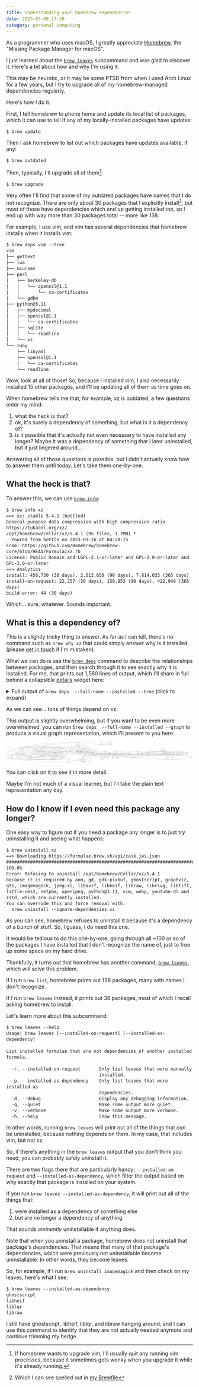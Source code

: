 ```yaml
---
title: Understanding your homebrew dependencies
date: 2023-03-08 17:20
category: personal computing
---
```


As a programmer who uses macOS, I greatly appreciate [Homebrew](https://brew.sh), the "Missing Package Manager for macOS".

I just learned about the [`brew leaves`](https://docs.brew.sh/Manpage#leaves---installed-on-request---installed-as-dependency) subcommand and was glad to discover it.
Here's a bit about how and why I'm using it.

This may be neurotic, or it may be some PTSD from when I used Arch Linux for a few years, but I try to upgrade all of my homebrew-managed dependencies regularly.

Here's how I do it.

First, I tell homebrew to phone home and update its local list of packages, which it can use to tell if any of my locally-installed packages have updates:

```
$ brew update
```

Then I ask homebrew to list out which packages have updates available, if any:

```
$ brew outdated
```

Then, typically, I'll upgrade all of them[^1]:

```
$ brew upgrade
```

[^1]: If homebrew wants to upgrade vim, I'll usually quit any running vim processes, because it sometimes gets wonky when you upgrade it while it's already running.

Very often I'll find that some of my outdated packages have names that I do not recognize.
There are only about 30 packages that I explicitly install[^2], but most of those have dependencies which end up getting installed too, so I end up with way more than 30 packages total -- more like 138.

[^2]: Which I can see spelled out in [my Brewfile](/2023/brewfile/)

For example, I use vim, and vim has several dependencies that homebrew installs when it installs vim:

```text
$ brew deps vim --tree
vim
├── gettext
├── lua
├── ncurses
├── perl
│   ├── berkeley-db
│   │   └── openssl@1.1
│   │       └── ca-certificates
│   └── gdbm
├── python@3.11
│   ├── mpdecimal
│   ├── openssl@1.1
│   │   └── ca-certificates
│   ├── sqlite
│   │   └── readline
│   └── xz
└── ruby
    ├── libyaml
    ├── openssl@1.1
    │   └── ca-certificates
    └── readline
```

Wow, look at all of those!
So, because I installed vim, I also necessarily installed 15 other packages, and I'll be updating all of them as time goes on.

When homebrew tells me that, for example, xz is outdated, a few questions enter my mind:

1. what the heck is that?
2. ok, it's surely a dependency of something, but what is it a dependency of?
3. is it possible that it's actually not even necessary to have installed any longer? Maybe it was a dependency of something that I later uninstalled, but it just lingered around...

Answering all of those questions is possible, but I didn't actually know how to answer them until today.
Let's take them one-by-one.

## What the heck is that?

To answer this, we can use [`brew info`](https://docs.brew.sh/Manpage#info-abv-options-formulacask-):

```text
$ brew info xz
==> xz: stable 5.4.1 (bottled)
General-purpose data compression with high compression ratio
https://tukaani.org/xz/
/opt/homebrew/Cellar/xz/5.4.1 (95 files, 1.7MB) *
  Poured from bottle on 2023-01-16 at 04:20:15
From: https://github.com/Homebrew/homebrew-core/blob/HEAD/Formula/xz.rb
License: Public Domain and LGPL-2.1-or-later and GPL-2.0-or-later and GPL-3.0-or-later
==> Analytics
install: 456,730 (30 days), 2,613,650 (90 days), 7,814,033 (365 days)
install-on-request: 22,257 (30 days), 150,853 (90 days), 422,948 (365 days)
build-error: 44 (30 days)
```

Which... sure, whatever.
Sounds important.

## What is this a dependency of?

This is a slightly tricky thing to answer.
As far as I can tell, there's no command such as `brew why xz` that could simply answer why is it installed (please [get in touch](/about) if I'm mistaken).

What we can do is use the [`brew deps`](https://docs.brew.sh/Manpage#deps-options-formulacask-) command to describe the relationships between packages, and then search through it to see exactly why it is installed.
For me, that prints out 1,580 lines of output, which I'll share in full behind a collapsible [details](https://developer.mozilla.org/en-US/docs/Web/HTML/Element/details) widget here:

<details>
 <summary>Full output of <code>brew deps  --full-name --installed --tree</code> (click to expand)</summary>

<pre>
<code>
aom
├── jpeg-xl
│   ├── brotli
│   ├── giflib
│   ├── highway
│   ├── imath
│   ├── jpeg-turbo
│   ├── libpng
│   ├── little-cms2
│   │   ├── jpeg-turbo
│   │   └── libtiff
│   │       ├── jpeg-turbo
│   │       └── zstd
│   │           ├── lz4
│   │           └── xz
│   ├── openexr
│   │   └── imath
│   └── webp
│       ├── giflib
│       ├── jpeg-turbo
│       ├── libpng
│       └── libtiff
│           ├── jpeg-turbo
│           └── zstd
│               ├── lz4
│               └── xz
└── libvmaf

autoconf
└── m4

bash

bat

bdw-gc

berkeley-db
└── openssl@1.1
    └── ca-certificates

indirect/tap/bpb

brotli

ca-certificates

cairo
├── fontconfig
│   └── freetype
│       └── libpng
├── freetype
│   └── libpng
├── glib
│   ├── pcre2
│   └── gettext
├── libpng
├── libx11
│   ├── libxcb
│   │   ├── libxau
│   │   │   └── xorgproto
│   │   └── libxdmcp
│   │       └── xorgproto
│   └── xorgproto
├── libxcb
│   ├── libxau
│   │   └── xorgproto
│   └── libxdmcp
│       └── xorgproto
├── libxext
│   ├── libx11
│   │   ├── libxcb
│   │   │   ├── libxau
│   │   │   │   └── xorgproto
│   │   │   └── libxdmcp
│   │   │       └── xorgproto
│   │   └── xorgproto
│   └── xorgproto
├── libxrender
│   ├── libx11
│   │   ├── libxcb
│   │   │   ├── libxau
│   │   │   │   └── xorgproto
│   │   │   └── libxdmcp
│   │   │       └── xorgproto
│   │   └── xorgproto
│   └── xorgproto
├── lzo
└── pixman

cloc

ctags

emacs
├── gnutls
│   ├── ca-certificates
│   ├── gmp
│   ├── libidn2
│   │   ├── libunistring
│   │   └── gettext
│   ├── libtasn1
│   ├── libunistring
│   ├── nettle
│   │   └── gmp
│   ├── p11-kit
│   │   ├── ca-certificates
│   │   └── libtasn1
│   └── unbound
│       ├── libevent
│       │   └── openssl@1.1
│       │       └── ca-certificates
│       ├── libnghttp2
│       └── openssl@1.1
│           └── ca-certificates
└── jansson

exa
└── libgit2
    └── libssh2
        └── openssl@1.1
            └── ca-certificates

fd

fnm

fontconfig
└── freetype
    └── libpng

freetype
└── libpng

fribidi

gd
├── fontconfig
│   └── freetype
│       └── libpng
├── freetype
│   └── libpng
├── jpeg-turbo
├── libavif
│   ├── aom
│   │   ├── jpeg-xl
│   │   │   ├── brotli
│   │   │   ├── giflib
│   │   │   ├── highway
│   │   │   ├── imath
│   │   │   ├── jpeg-turbo
│   │   │   ├── libpng
│   │   │   ├── little-cms2
│   │   │   │   ├── jpeg-turbo
│   │   │   │   └── libtiff
│   │   │   │       ├── jpeg-turbo
│   │   │   │       └── zstd
│   │   │   │           ├── lz4
│   │   │   │           └── xz
│   │   │   ├── openexr
│   │   │   │   └── imath
│   │   │   └── webp
│   │   │       ├── giflib
│   │   │       ├── jpeg-turbo
│   │   │       ├── libpng
│   │   │       └── libtiff
│   │   │           ├── jpeg-turbo
│   │   │           └── zstd
│   │   │               ├── lz4
│   │   │               └── xz
│   │   └── libvmaf
│   ├── jpeg-turbo
│   └── libpng
├── libpng
├── libtiff
│   ├── jpeg-turbo
│   └── zstd
│       ├── lz4
│       └── xz
└── webp
    ├── giflib
    ├── jpeg-turbo
    ├── libpng
    └── libtiff
        ├── jpeg-turbo
        └── zstd
            ├── lz4
            └── xz

gdbm

gdk-pixbuf
├── glib
│   ├── pcre2
│   └── gettext
├── jpeg-turbo
├── libpng
└── libtiff
    ├── jpeg-turbo
    └── zstd
        ├── lz4
        └── xz

gettext

gh

ghostscript
├── fontconfig
│   └── freetype
│       └── libpng
├── freetype
│   └── libpng
├── jbig2dec
├── jpeg-turbo
├── libidn
├── libpng
├── libtiff
│   ├── jpeg-turbo
│   └── zstd
│       ├── lz4
│       └── xz
├── little-cms2
│   ├── jpeg-turbo
│   └── libtiff
│       ├── jpeg-turbo
│       └── zstd
│           ├── lz4
│           └── xz
└── openjpeg
    ├── libpng
    ├── libtiff
    │   ├── jpeg-turbo
    │   └── zstd
    │       ├── lz4
    │       └── xz
    └── little-cms2
        ├── jpeg-turbo
        └── libtiff
            ├── jpeg-turbo
            └── zstd
                ├── lz4
                └── xz

giflib

git
├── gettext
└── pcre2

git-delta

glib
├── pcre2
└── gettext

gmp

gnutls
├── ca-certificates
├── gmp
├── libidn2
│   ├── libunistring
│   └── gettext
├── libtasn1
├── libunistring
├── nettle
│   └── gmp
├── p11-kit
│   ├── ca-certificates
│   └── libtasn1
└── unbound
    ├── libevent
    │   └── openssl@1.1
    │       └── ca-certificates
    ├── libnghttp2
    └── openssl@1.1
        └── ca-certificates

graphite2

graphviz
├── gd
│   ├── fontconfig
│   │   └── freetype
│   │       └── libpng
│   ├── freetype
│   │   └── libpng
│   ├── jpeg-turbo
│   ├── libavif
│   │   ├── aom
│   │   │   ├── jpeg-xl
│   │   │   │   ├── brotli
│   │   │   │   ├── giflib
│   │   │   │   ├── highway
│   │   │   │   ├── imath
│   │   │   │   ├── jpeg-turbo
│   │   │   │   ├── libpng
│   │   │   │   ├── little-cms2
│   │   │   │   │   ├── jpeg-turbo
│   │   │   │   │   └── libtiff
│   │   │   │   │       ├── jpeg-turbo
│   │   │   │   │       └── zstd
│   │   │   │   │           ├── lz4
│   │   │   │   │           └── xz
│   │   │   │   ├── openexr
│   │   │   │   │   └── imath
│   │   │   │   └── webp
│   │   │   │       ├── giflib
│   │   │   │       ├── jpeg-turbo
│   │   │   │       ├── libpng
│   │   │   │       └── libtiff
│   │   │   │           ├── jpeg-turbo
│   │   │   │           └── zstd
│   │   │   │               ├── lz4
│   │   │   │               └── xz
│   │   │   └── libvmaf
│   │   ├── jpeg-turbo
│   │   └── libpng
│   ├── libpng
│   ├── libtiff
│   │   ├── jpeg-turbo
│   │   └── zstd
│   │       ├── lz4
│   │       └── xz
│   └── webp
│       ├── giflib
│       ├── jpeg-turbo
│       ├── libpng
│       └── libtiff
│           ├── jpeg-turbo
│           └── zstd
│               ├── lz4
│               └── xz
├── gts
│   ├── glib
│   │   ├── pcre2
│   │   └── gettext
│   ├── netpbm
│   │   ├── jasper
│   │   │   └── jpeg-turbo
│   │   ├── jpeg-turbo
│   │   ├── libpng
│   │   └── libtiff
│   │       ├── jpeg-turbo
│   │       └── zstd
│   │           ├── lz4
│   │           └── xz
│   └── gettext
├── libpng
├── librsvg
│   ├── cairo
│   │   ├── fontconfig
│   │   │   └── freetype
│   │   │       └── libpng
│   │   ├── freetype
│   │   │   └── libpng
│   │   ├── glib
│   │   │   ├── pcre2
│   │   │   └── gettext
│   │   ├── libpng
│   │   ├── libx11
│   │   │   ├── libxcb
│   │   │   │   ├── libxau
│   │   │   │   │   └── xorgproto
│   │   │   │   └── libxdmcp
│   │   │   │       └── xorgproto
│   │   │   └── xorgproto
│   │   ├── libxcb
│   │   │   ├── libxau
│   │   │   │   └── xorgproto
│   │   │   └── libxdmcp
│   │   │       └── xorgproto
│   │   ├── libxext
│   │   │   ├── libx11
│   │   │   │   ├── libxcb
│   │   │   │   │   ├── libxau
│   │   │   │   │   │   └── xorgproto
│   │   │   │   │   └── libxdmcp
│   │   │   │   │       └── xorgproto
│   │   │   │   └── xorgproto
│   │   │   └── xorgproto
│   │   ├── libxrender
│   │   │   ├── libx11
│   │   │   │   ├── libxcb
│   │   │   │   │   ├── libxau
│   │   │   │   │   │   └── xorgproto
│   │   │   │   │   └── libxdmcp
│   │   │   │   │       └── xorgproto
│   │   │   │   └── xorgproto
│   │   │   └── xorgproto
│   │   ├── lzo
│   │   └── pixman
│   ├── gdk-pixbuf
│   │   ├── glib
│   │   │   ├── pcre2
│   │   │   └── gettext
│   │   ├── jpeg-turbo
│   │   ├── libpng
│   │   └── libtiff
│   │       ├── jpeg-turbo
│   │       └── zstd
│   │           ├── lz4
│   │           └── xz
│   ├── glib
│   │   ├── pcre2
│   │   └── gettext
│   └── pango
│       ├── cairo
│       │   ├── fontconfig
│       │   │   └── freetype
│       │   │       └── libpng
│       │   ├── freetype
│       │   │   └── libpng
│       │   ├── glib
│       │   │   ├── pcre2
│       │   │   └── gettext
│       │   ├── libpng
│       │   ├── libx11
│       │   │   ├── libxcb
│       │   │   │   ├── libxau
│       │   │   │   │   └── xorgproto
│       │   │   │   └── libxdmcp
│       │   │   │       └── xorgproto
│       │   │   └── xorgproto
│       │   ├── libxcb
│       │   │   ├── libxau
│       │   │   │   └── xorgproto
│       │   │   └── libxdmcp
│       │   │       └── xorgproto
│       │   ├── libxext
│       │   │   ├── libx11
│       │   │   │   ├── libxcb
│       │   │   │   │   ├── libxau
│       │   │   │   │   │   └── xorgproto
│       │   │   │   │   └── libxdmcp
│       │   │   │   │       └── xorgproto
│       │   │   │   └── xorgproto
│       │   │   └── xorgproto
│       │   ├── libxrender
│       │   │   ├── libx11
│       │   │   │   ├── libxcb
│       │   │   │   │   ├── libxau
│       │   │   │   │   │   └── xorgproto
│       │   │   │   │   └── libxdmcp
│       │   │   │   │       └── xorgproto
│       │   │   │   └── xorgproto
│       │   │   └── xorgproto
│       │   ├── lzo
│       │   └── pixman
│       ├── fontconfig
│       │   └── freetype
│       │       └── libpng
│       ├── freetype
│       │   └── libpng
│       ├── fribidi
│       ├── glib
│       │   ├── pcre2
│       │   └── gettext
│       └── harfbuzz
│           ├── cairo
│           │   ├── fontconfig
│           │   │   └── freetype
│           │   │       └── libpng
│           │   ├── freetype
│           │   │   └── libpng
│           │   ├── glib
│           │   │   ├── pcre2
│           │   │   └── gettext
│           │   ├── libpng
│           │   ├── libx11
│           │   │   ├── libxcb
│           │   │   │   ├── libxau
│           │   │   │   │   └── xorgproto
│           │   │   │   └── libxdmcp
│           │   │   │       └── xorgproto
│           │   │   └── xorgproto
│           │   ├── libxcb
│           │   │   ├── libxau
│           │   │   │   └── xorgproto
│           │   │   └── libxdmcp
│           │   │       └── xorgproto
│           │   ├── libxext
│           │   │   ├── libx11
│           │   │   │   ├── libxcb
│           │   │   │   │   ├── libxau
│           │   │   │   │   │   └── xorgproto
│           │   │   │   │   └── libxdmcp
│           │   │   │   │       └── xorgproto
│           │   │   │   └── xorgproto
│           │   │   └── xorgproto
│           │   ├── libxrender
│           │   │   ├── libx11
│           │   │   │   ├── libxcb
│           │   │   │   │   ├── libxau
│           │   │   │   │   │   └── xorgproto
│           │   │   │   │   └── libxdmcp
│           │   │   │   │       └── xorgproto
│           │   │   │   └── xorgproto
│           │   │   └── xorgproto
│           │   ├── lzo
│           │   └── pixman
│           ├── freetype
│           │   └── libpng
│           ├── glib
│           │   ├── pcre2
│           │   └── gettext
│           ├── graphite2
│           └── icu4c
├── libtool
│   └── m4
└── pango
    ├── cairo
    │   ├── fontconfig
    │   │   └── freetype
    │   │       └── libpng
    │   ├── freetype
    │   │   └── libpng
    │   ├── glib
    │   │   ├── pcre2
    │   │   └── gettext
    │   ├── libpng
    │   ├── libx11
    │   │   ├── libxcb
    │   │   │   ├── libxau
    │   │   │   │   └── xorgproto
    │   │   │   └── libxdmcp
    │   │   │       └── xorgproto
    │   │   └── xorgproto
    │   ├── libxcb
    │   │   ├── libxau
    │   │   │   └── xorgproto
    │   │   └── libxdmcp
    │   │       └── xorgproto
    │   ├── libxext
    │   │   ├── libx11
    │   │   │   ├── libxcb
    │   │   │   │   ├── libxau
    │   │   │   │   │   └── xorgproto
    │   │   │   │   └── libxdmcp
    │   │   │   │       └── xorgproto
    │   │   │   └── xorgproto
    │   │   └── xorgproto
    │   ├── libxrender
    │   │   ├── libx11
    │   │   │   ├── libxcb
    │   │   │   │   ├── libxau
    │   │   │   │   │   └── xorgproto
    │   │   │   │   └── libxdmcp
    │   │   │   │       └── xorgproto
    │   │   │   └── xorgproto
    │   │   └── xorgproto
    │   ├── lzo
    │   └── pixman
    ├── fontconfig
    │   └── freetype
    │       └── libpng
    ├── freetype
    │   └── libpng
    ├── fribidi
    ├── glib
    │   ├── pcre2
    │   └── gettext
    └── harfbuzz
        ├── cairo
        │   ├── fontconfig
        │   │   └── freetype
        │   │       └── libpng
        │   ├── freetype
        │   │   └── libpng
        │   ├── glib
        │   │   ├── pcre2
        │   │   └── gettext
        │   ├── libpng
        │   ├── libx11
        │   │   ├── libxcb
        │   │   │   ├── libxau
        │   │   │   │   └── xorgproto
        │   │   │   └── libxdmcp
        │   │   │       └── xorgproto
        │   │   └── xorgproto
        │   ├── libxcb
        │   │   ├── libxau
        │   │   │   └── xorgproto
        │   │   └── libxdmcp
        │   │       └── xorgproto
        │   ├── libxext
        │   │   ├── libx11
        │   │   │   ├── libxcb
        │   │   │   │   ├── libxau
        │   │   │   │   │   └── xorgproto
        │   │   │   │   └── libxdmcp
        │   │   │   │       └── xorgproto
        │   │   │   └── xorgproto
        │   │   └── xorgproto
        │   ├── libxrender
        │   │   ├── libx11
        │   │   │   ├── libxcb
        │   │   │   │   ├── libxau
        │   │   │   │   │   └── xorgproto
        │   │   │   │   └── libxdmcp
        │   │   │   │       └── xorgproto
        │   │   │   └── xorgproto
        │   │   └── xorgproto
        │   ├── lzo
        │   └── pixman
        ├── freetype
        │   └── libpng
        ├── glib
        │   ├── pcre2
        │   └── gettext
        ├── graphite2
        └── icu4c

gts
├── glib
│   ├── pcre2
│   └── gettext
├── netpbm
│   ├── jasper
│   │   └── jpeg-turbo
│   ├── jpeg-turbo
│   ├── libpng
│   └── libtiff
│       ├── jpeg-turbo
│       └── zstd
│           ├── lz4
│           └── xz
└── gettext

guile
├── bdw-gc
├── gmp
├── libtool
│   └── m4
├── libunistring
├── pkg-config
└── readline

harfbuzz
├── cairo
│   ├── fontconfig
│   │   └── freetype
│   │       └── libpng
│   ├── freetype
│   │   └── libpng
│   ├── glib
│   │   ├── pcre2
│   │   └── gettext
│   ├── libpng
│   ├── libx11
│   │   ├── libxcb
│   │   │   ├── libxau
│   │   │   │   └── xorgproto
│   │   │   └── libxdmcp
│   │   │       └── xorgproto
│   │   └── xorgproto
│   ├── libxcb
│   │   ├── libxau
│   │   │   └── xorgproto
│   │   └── libxdmcp
│   │       └── xorgproto
│   ├── libxext
│   │   ├── libx11
│   │   │   ├── libxcb
│   │   │   │   ├── libxau
│   │   │   │   │   └── xorgproto
│   │   │   │   └── libxdmcp
│   │   │   │       └── xorgproto
│   │   │   └── xorgproto
│   │   └── xorgproto
│   ├── libxrender
│   │   ├── libx11
│   │   │   ├── libxcb
│   │   │   │   ├── libxau
│   │   │   │   │   └── xorgproto
│   │   │   │   └── libxdmcp
│   │   │   │       └── xorgproto
│   │   │   └── xorgproto
│   │   └── xorgproto
│   ├── lzo
│   └── pixman
├── freetype
│   └── libpng
├── glib
│   ├── pcre2
│   └── gettext
├── graphite2
└── icu4c

heroku/brew/heroku
└── heroku/brew/heroku-node

heroku/brew/heroku-node

highway

htop
└── ncurses

icu4c

imagemagick
├── freetype
│   └── libpng
├── ghostscript
│   ├── fontconfig
│   │   └── freetype
│   │       └── libpng
│   ├── freetype
│   │   └── libpng
│   ├── jbig2dec
│   ├── jpeg-turbo
│   ├── libidn
│   ├── libpng
│   ├── libtiff
│   │   ├── jpeg-turbo
│   │   └── zstd
│   │       ├── lz4
│   │       └── xz
│   ├── little-cms2
│   │   ├── jpeg-turbo
│   │   └── libtiff
│   │       ├── jpeg-turbo
│   │       └── zstd
│   │           ├── lz4
│   │           └── xz
│   └── openjpeg
│       ├── libpng
│       ├── libtiff
│       │   ├── jpeg-turbo
│       │   └── zstd
│       │       ├── lz4
│       │       └── xz
│       └── little-cms2
│           ├── jpeg-turbo
│           └── libtiff
│               ├── jpeg-turbo
│               └── zstd
│                   ├── lz4
│                   └── xz
├── jpeg-turbo
├── libheif
│   ├── aom
│   │   ├── jpeg-xl
│   │   │   ├── brotli
│   │   │   ├── giflib
│   │   │   ├── highway
│   │   │   ├── imath
│   │   │   ├── jpeg-turbo
│   │   │   ├── libpng
│   │   │   ├── little-cms2
│   │   │   │   ├── jpeg-turbo
│   │   │   │   └── libtiff
│   │   │   │       ├── jpeg-turbo
│   │   │   │       └── zstd
│   │   │   │           ├── lz4
│   │   │   │           └── xz
│   │   │   ├── openexr
│   │   │   │   └── imath
│   │   │   └── webp
│   │   │       ├── giflib
│   │   │       ├── jpeg-turbo
│   │   │       ├── libpng
│   │   │       └── libtiff
│   │   │           ├── jpeg-turbo
│   │   │           └── zstd
│   │   │               ├── lz4
│   │   │               └── xz
│   │   └── libvmaf
│   ├── jpeg-turbo
│   ├── libde265
│   ├── libpng
│   ├── shared-mime-info
│   │   └── glib
│   │       ├── pcre2
│   │       └── gettext
│   └── x265
├── liblqr
│   └── glib
│       ├── pcre2
│       └── gettext
├── libpng
├── libraw
│   ├── jasper
│   │   └── jpeg-turbo
│   ├── jpeg-turbo
│   ├── little-cms2
│   │   ├── jpeg-turbo
│   │   └── libtiff
│   │       ├── jpeg-turbo
│   │       └── zstd
│   │           ├── lz4
│   │           └── xz
│   └── libomp
├── libtiff
│   ├── jpeg-turbo
│   └── zstd
│       ├── lz4
│       └── xz
├── libtool
│   └── m4
├── little-cms2
│   ├── jpeg-turbo
│   └── libtiff
│       ├── jpeg-turbo
│       └── zstd
│           ├── lz4
│           └── xz
├── openexr
│   └── imath
├── openjpeg
│   ├── libpng
│   ├── libtiff
│   │   ├── jpeg-turbo
│   │   └── zstd
│   │       ├── lz4
│   │       └── xz
│   └── little-cms2
│       ├── jpeg-turbo
│       └── libtiff
│           ├── jpeg-turbo
│           └── zstd
│               ├── lz4
│               └── xz
├── webp
│   ├── giflib
│   ├── jpeg-turbo
│   ├── libpng
│   └── libtiff
│       ├── jpeg-turbo
│       └── zstd
│           ├── lz4
│           └── xz
├── xz
└── libomp

imath

jansson

jasper
└── jpeg-turbo

jbig2dec

jpeg-turbo

jpeg-xl
├── brotli
├── giflib
├── highway
├── imath
├── jpeg-turbo
├── libpng
├── little-cms2
│   ├── jpeg-turbo
│   └── libtiff
│       ├── jpeg-turbo
│       └── zstd
│           ├── lz4
│           └── xz
├── openexr
│   └── imath
└── webp
    ├── giflib
    ├── jpeg-turbo
    ├── libpng
    └── libtiff
        ├── jpeg-turbo
        └── zstd
            ├── lz4
            └── xz

jq
└── oniguruma

krb5
└── openssl@1.1
    └── ca-certificates

libavif
├── aom
│   ├── jpeg-xl
│   │   ├── brotli
│   │   ├── giflib
│   │   ├── highway
│   │   ├── imath
│   │   ├── jpeg-turbo
│   │   ├── libpng
│   │   ├── little-cms2
│   │   │   ├── jpeg-turbo
│   │   │   └── libtiff
│   │   │       ├── jpeg-turbo
│   │   │       └── zstd
│   │   │           ├── lz4
│   │   │           └── xz
│   │   ├── openexr
│   │   │   └── imath
│   │   └── webp
│   │       ├── giflib
│   │       ├── jpeg-turbo
│   │       ├── libpng
│   │       └── libtiff
│   │           ├── jpeg-turbo
│   │           └── zstd
│   │               ├── lz4
│   │               └── xz
│   └── libvmaf
├── jpeg-turbo
└── libpng

libde265

libevent
└── openssl@1.1
    └── ca-certificates

libheif
├── aom
│   ├── jpeg-xl
│   │   ├── brotli
│   │   ├── giflib
│   │   ├── highway
│   │   ├── imath
│   │   ├── jpeg-turbo
│   │   ├── libpng
│   │   ├── little-cms2
│   │   │   ├── jpeg-turbo
│   │   │   └── libtiff
│   │   │       ├── jpeg-turbo
│   │   │       └── zstd
│   │   │           ├── lz4
│   │   │           └── xz
│   │   ├── openexr
│   │   │   └── imath
│   │   └── webp
│   │       ├── giflib
│   │       ├── jpeg-turbo
│   │       ├── libpng
│   │       └── libtiff
│   │           ├── jpeg-turbo
│   │           └── zstd
│   │               ├── lz4
│   │               └── xz
│   └── libvmaf
├── jpeg-turbo
├── libde265
├── libpng
├── shared-mime-info
│   └── glib
│       ├── pcre2
│       └── gettext
└── x265

libidn

libidn2
├── libunistring
└── gettext

liblqr
└── glib
    ├── pcre2
    └── gettext

libnghttp2

libomp

libpng

libraw
├── jasper
│   └── jpeg-turbo
├── jpeg-turbo
├── little-cms2
│   ├── jpeg-turbo
│   └── libtiff
│       ├── jpeg-turbo
│       └── zstd
│           ├── lz4
│           └── xz
└── libomp

librsvg
├── cairo
│   ├── fontconfig
│   │   └── freetype
│   │       └── libpng
│   ├── freetype
│   │   └── libpng
│   ├── glib
│   │   ├── pcre2
│   │   └── gettext
│   ├── libpng
│   ├── libx11
│   │   ├── libxcb
│   │   │   ├── libxau
│   │   │   │   └── xorgproto
│   │   │   └── libxdmcp
│   │   │       └── xorgproto
│   │   └── xorgproto
│   ├── libxcb
│   │   ├── libxau
│   │   │   └── xorgproto
│   │   └── libxdmcp
│   │       └── xorgproto
│   ├── libxext
│   │   ├── libx11
│   │   │   ├── libxcb
│   │   │   │   ├── libxau
│   │   │   │   │   └── xorgproto
│   │   │   │   └── libxdmcp
│   │   │   │       └── xorgproto
│   │   │   └── xorgproto
│   │   └── xorgproto
│   ├── libxrender
│   │   ├── libx11
│   │   │   ├── libxcb
│   │   │   │   ├── libxau
│   │   │   │   │   └── xorgproto
│   │   │   │   └── libxdmcp
│   │   │   │       └── xorgproto
│   │   │   └── xorgproto
│   │   └── xorgproto
│   ├── lzo
│   └── pixman
├── gdk-pixbuf
│   ├── glib
│   │   ├── pcre2
│   │   └── gettext
│   ├── jpeg-turbo
│   ├── libpng
│   └── libtiff
│       ├── jpeg-turbo
│       └── zstd
│           ├── lz4
│           └── xz
├── glib
│   ├── pcre2
│   └── gettext
└── pango
    ├── cairo
    │   ├── fontconfig
    │   │   └── freetype
    │   │       └── libpng
    │   ├── freetype
    │   │   └── libpng
    │   ├── glib
    │   │   ├── pcre2
    │   │   └── gettext
    │   ├── libpng
    │   ├── libx11
    │   │   ├── libxcb
    │   │   │   ├── libxau
    │   │   │   │   └── xorgproto
    │   │   │   └── libxdmcp
    │   │   │       └── xorgproto
    │   │   └── xorgproto
    │   ├── libxcb
    │   │   ├── libxau
    │   │   │   └── xorgproto
    │   │   └── libxdmcp
    │   │       └── xorgproto
    │   ├── libxext
    │   │   ├── libx11
    │   │   │   ├── libxcb
    │   │   │   │   ├── libxau
    │   │   │   │   │   └── xorgproto
    │   │   │   │   └── libxdmcp
    │   │   │   │       └── xorgproto
    │   │   │   └── xorgproto
    │   │   └── xorgproto
    │   ├── libxrender
    │   │   ├── libx11
    │   │   │   ├── libxcb
    │   │   │   │   ├── libxau
    │   │   │   │   │   └── xorgproto
    │   │   │   │   └── libxdmcp
    │   │   │   │       └── xorgproto
    │   │   │   └── xorgproto
    │   │   └── xorgproto
    │   ├── lzo
    │   └── pixman
    ├── fontconfig
    │   └── freetype
    │       └── libpng
    ├── freetype
    │   └── libpng
    ├── fribidi
    ├── glib
    │   ├── pcre2
    │   └── gettext
    └── harfbuzz
        ├── cairo
        │   ├── fontconfig
        │   │   └── freetype
        │   │       └── libpng
        │   ├── freetype
        │   │   └── libpng
        │   ├── glib
        │   │   ├── pcre2
        │   │   └── gettext
        │   ├── libpng
        │   ├── libx11
        │   │   ├── libxcb
        │   │   │   ├── libxau
        │   │   │   │   └── xorgproto
        │   │   │   └── libxdmcp
        │   │   │       └── xorgproto
        │   │   └── xorgproto
        │   ├── libxcb
        │   │   ├── libxau
        │   │   │   └── xorgproto
        │   │   └── libxdmcp
        │   │       └── xorgproto
        │   ├── libxext
        │   │   ├── libx11
        │   │   │   ├── libxcb
        │   │   │   │   ├── libxau
        │   │   │   │   │   └── xorgproto
        │   │   │   │   └── libxdmcp
        │   │   │   │       └── xorgproto
        │   │   │   └── xorgproto
        │   │   └── xorgproto
        │   ├── libxrender
        │   │   ├── libx11
        │   │   │   ├── libxcb
        │   │   │   │   ├── libxau
        │   │   │   │   │   └── xorgproto
        │   │   │   │   └── libxdmcp
        │   │   │   │       └── xorgproto
        │   │   │   └── xorgproto
        │   │   └── xorgproto
        │   ├── lzo
        │   └── pixman
        ├── freetype
        │   └── libpng
        ├── glib
        │   ├── pcre2
        │   └── gettext
        ├── graphite2
        └── icu4c

libtasn1

libtermkey
└── unibilium

libtiff
├── jpeg-turbo
└── zstd
    ├── lz4
    └── xz

libtool
└── m4

libunistring

libuv

libvmaf

libvterm

libx11
├── libxcb
│   ├── libxau
│   │   └── xorgproto
│   └── libxdmcp
│       └── xorgproto
└── xorgproto

libxau
└── xorgproto

libxcb
├── libxau
│   └── xorgproto
└── libxdmcp
    └── xorgproto

libxdmcp
└── xorgproto

libxext
├── libx11
│   ├── libxcb
│   │   ├── libxau
│   │   │   └── xorgproto
│   │   └── libxdmcp
│   │       └── xorgproto
│   └── xorgproto
└── xorgproto

libxrender
├── libx11
│   ├── libxcb
│   │   ├── libxau
│   │   │   └── xorgproto
│   │   └── libxdmcp
│   │       └── xorgproto
│   └── xorgproto
└── xorgproto

libyaml

little-cms2
├── jpeg-turbo
└── libtiff
    ├── jpeg-turbo
    └── zstd
        ├── lz4
        └── xz

lua

luajit

luv
└── libuv

lz4

lzo

m4

mpdecimal

msgpack

ncdu
└── ncurses

ncurses

neovim
├── gettext
├── libtermkey
│   └── unibilium
├── libuv
├── libvterm
├── luajit
├── luv
│   └── libuv
├── msgpack
├── tree-sitter
└── unibilium

netpbm
├── jasper
│   └── jpeg-turbo
├── jpeg-turbo
├── libpng
└── libtiff
    ├── jpeg-turbo
    └── zstd
        ├── lz4
        └── xz

nettle
└── gmp

oniguruma

openexr
└── imath

openjpeg
├── libpng
├── libtiff
│   ├── jpeg-turbo
│   └── zstd
│       ├── lz4
│       └── xz
└── little-cms2
    ├── jpeg-turbo
    └── libtiff
        ├── jpeg-turbo
        └── zstd
            ├── lz4
            └── xz

openssl@1.1
└── ca-certificates

openssl@3
└── ca-certificates

p11-kit
├── ca-certificates
└── libtasn1

pango
├── cairo
│   ├── fontconfig
│   │   └── freetype
│   │       └── libpng
│   ├── freetype
│   │   └── libpng
│   ├── glib
│   │   ├── pcre2
│   │   └── gettext
│   ├── libpng
│   ├── libx11
│   │   ├── libxcb
│   │   │   ├── libxau
│   │   │   │   └── xorgproto
│   │   │   └── libxdmcp
│   │   │       └── xorgproto
│   │   └── xorgproto
│   ├── libxcb
│   │   ├── libxau
│   │   │   └── xorgproto
│   │   └── libxdmcp
│   │       └── xorgproto
│   ├── libxext
│   │   ├── libx11
│   │   │   ├── libxcb
│   │   │   │   ├── libxau
│   │   │   │   │   └── xorgproto
│   │   │   │   └── libxdmcp
│   │   │   │       └── xorgproto
│   │   │   └── xorgproto
│   │   └── xorgproto
│   ├── libxrender
│   │   ├── libx11
│   │   │   ├── libxcb
│   │   │   │   ├── libxau
│   │   │   │   │   └── xorgproto
│   │   │   │   └── libxdmcp
│   │   │   │       └── xorgproto
│   │   │   └── xorgproto
│   │   └── xorgproto
│   ├── lzo
│   └── pixman
├── fontconfig
│   └── freetype
│       └── libpng
├── freetype
│   └── libpng
├── fribidi
├── glib
│   ├── pcre2
│   └── gettext
└── harfbuzz
    ├── cairo
    │   ├── fontconfig
    │   │   └── freetype
    │   │       └── libpng
    │   ├── freetype
    │   │   └── libpng
    │   ├── glib
    │   │   ├── pcre2
    │   │   └── gettext
    │   ├── libpng
    │   ├── libx11
    │   │   ├── libxcb
    │   │   │   ├── libxau
    │   │   │   │   └── xorgproto
    │   │   │   └── libxdmcp
    │   │   │       └── xorgproto
    │   │   └── xorgproto
    │   ├── libxcb
    │   │   ├── libxau
    │   │   │   └── xorgproto
    │   │   └── libxdmcp
    │   │       └── xorgproto
    │   ├── libxext
    │   │   ├── libx11
    │   │   │   ├── libxcb
    │   │   │   │   ├── libxau
    │   │   │   │   │   └── xorgproto
    │   │   │   │   └── libxdmcp
    │   │   │   │       └── xorgproto
    │   │   │   └── xorgproto
    │   │   └── xorgproto
    │   ├── libxrender
    │   │   ├── libx11
    │   │   │   ├── libxcb
    │   │   │   │   ├── libxau
    │   │   │   │   │   └── xorgproto
    │   │   │   │   └── libxdmcp
    │   │   │   │       └── xorgproto
    │   │   │   └── xorgproto
    │   │   └── xorgproto
    │   ├── lzo
    │   └── pixman
    ├── freetype
    │   └── libpng
    ├── glib
    │   ├── pcre2
    │   └── gettext
    ├── graphite2
    └── icu4c

pcre

pcre2

perl
├── berkeley-db
│   └── openssl@1.1
│       └── ca-certificates
└── gdbm

pixman

pkg-config

postgresql@14
├── icu4c
├── krb5
│   └── openssl@1.1
│       └── ca-certificates
├── lz4
├── openssl@1.1
│   └── ca-certificates
└── readline

pure
└── zsh-async

python@3.11
├── mpdecimal
├── openssl@1.1
│   └── ca-certificates
├── sqlite
│   └── readline
└── xz

rbenv
└── ruby-build
    ├── autoconf
    │   └── m4
    ├── pkg-config
    └── readline

rcm

readline

redis
└── openssl@1.1
    └── ca-certificates

ripgrep
└── pcre2

ruby
├── libyaml
├── openssl@1.1
│   └── ca-certificates
└── readline

ruby-build
├── autoconf
│   └── m4
├── pkg-config
└── readline

rust
├── openssl@1.1
│   └── ca-certificates
└── pkg-config

shared-mime-info
└── glib
    ├── pcre2
    └── gettext

sl

sqlite
└── readline

terminal-notifier

tig
├── ncurses
├── pcre2
└── readline

tmux
├── libevent
│   └── openssl@1.1
│       └── ca-certificates
├── ncurses
└── utf8proc

tree

tree-sitter

unbound
├── libevent
│   └── openssl@1.1
│       └── ca-certificates
├── libnghttp2
└── openssl@1.1
    └── ca-certificates

unibilium

utf8proc

vim
├── gettext
├── lua
├── ncurses
├── perl
│   ├── berkeley-db
│   │   └── openssl@1.1
│   │       └── ca-certificates
│   └── gdbm
├── python@3.11
│   ├── mpdecimal
│   ├── openssl@1.1
│   │   └── ca-certificates
│   ├── sqlite
│   │   └── readline
│   └── xz
└── ruby
    ├── libyaml
    ├── openssl@1.1
    │   └── ca-certificates
    └── readline

watch
└── ncurses

webp
├── giflib
├── jpeg-turbo
├── libpng
└── libtiff
    ├── jpeg-turbo
    └── zstd
        ├── lz4
        └── xz

wget
├── libidn2
│   ├── libunistring
│   └── gettext
└── openssl@3
    └── ca-certificates

x265

xorgproto

xz

yarn

youtube-dl
└── python@3.11
    ├── mpdecimal
    ├── openssl@1.1
    │   └── ca-certificates
    ├── sqlite
    │   └── readline
    └── xz

zsh
├── ncurses
└── pcre

zsh-async

zsh-syntax-highlighting

zstd
├── lz4
└── xz

</code>
</pre>
</details>

As we can see... tons of things depend on xz.

This output is slightly overwhelming, but if you want to be even more overwhelmed, you can run `brew deps  --full-name --installed --graph` to produce a visual graph representation, which I'll present to you here:

[![graph of brew dependencies](/img/2023-03-08-brew-graph.svg)](/img/2023-03-08-brew-graph.svg)

You can click on it to see it in more detail.

Maybe I'm not much of a visual learner, but I'll take the plain text representation any day.

## How do I know if I even need this package any longer?

One easy way to figure out if you need a package any longer is to just try uninstalling it and seeing what happens:

```text
$ brew uninstall xz
==> Downloading https://formulae.brew.sh/api/cask.jws.json
######################################################################## 100.0%
Error: Refusing to uninstall /opt/homebrew/Cellar/xz/5.4.1
because it is required by aom, gd, gdk-pixbuf, ghostscript, graphviz, gts, imagemagick, jpeg-xl, libavif, libheif, libraw, librsvg, libtiff, little-cms2, netpbm, openjpeg, python@3.11, vim, webp, youtube-dl and zstd, which are currently installed.
You can override this and force removal with:
  brew uninstall --ignore-dependencies xz
```

As you can see, homebrew refuses to uninstall it because it's a dependency of a bunch of stuff.
So, I guess, I do need this one.

It would be tedious to do this one-by-one, going through all ~100 or so of the packages I have installed that I don't recognize the name of, just to free up some space on my hard drive.

Thankfully, it turns out that homebrew has another command, [`brew leaves`](https://docs.brew.sh/Manpage#leaves---installed-on-request---installed-as-dependency), which will solve this problem.

If I run `brew list`, homebrew prints out 138 packages, many with names I don't recognize.

If I run `brew leaves` instead, it prints out 38 packages, most of which I recall asking homebrew to install.

Let's learn more about this subcommand:

```text
$ brew leaves --help
Usage: brew leaves [--installed-on-request] [--installed-as-dependency]

List installed formulae that are not dependencies of another installed formula.

  -r, --installed-on-request       Only list leaves that were manually
                                   installed.
  -p, --installed-as-dependency    Only list leaves that were installed as
                                   dependencies.
  -d, --debug                      Display any debugging information.
  -q, --quiet                      Make some output more quiet.
  -v, --verbose                    Make some output more verbose.
  -h, --help                       Show this message.
```

In other words, running `brew leaves` will print out all of the things that _can_ be uninstalled, because nothing depends on them.
In my case, that includes vim, but not xz.

So, if there's anything in the `brew leaves` output that you don't think you need, you can probably safely uninstall it.

There are two flags there that are particularly handy: `--installed-on-request` and `--installed-as-dependency`, which filter the output based on why exactly that package is installed on your system.

If you run `brew leaves --installed-as-dependency`, it will print out all of the things that:

1. were installed as a dependency of something else
2. but are no longer a dependency of anything

That sounds _eminently_ uninstallable if anything does.

Note that when you uninstall a package, homebrew does not uninstall that package's dependencies.
That means that many of that package's dependencies, which were previously not uninstallable become uninstallable.
In other words, they become leaves.

So, for example, if I run `brew uninstall imagemagick` and then check on my leaves, here's what I see:

```
$ brew leaves --installed-as-dependency
ghostscript
libheif
liblqr
libraw
```

I still have ghostscript, libheif, liblqr, and libraw hanging around, and I can use this command to identify that they are not actually needed anymore and continue trimming my hedge.
